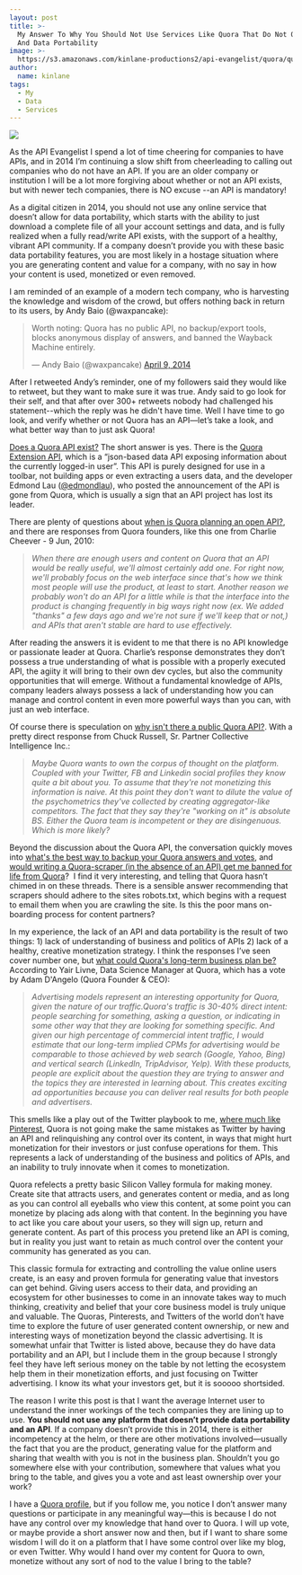 ```yaml
---
layout: post
title: >-
  My Answer To Why You Should Not Use Services Like Quora That Do Not Offer API
  And Data Portability
image: >-
  https://s3.amazonaws.com/kinlane-productions2/api-evangelist/quora/quora_logo_620px.png
author:
  name: kinlane
tags:
  - My
  - Data
  - Services
---
```

[![](https://s3.amazonaws.com/kinlane-productions2/api-evangelist/quora/quora_logo_620px.png)](http://www.quora.com/)

As the API Evangelist I spend a lot of time cheering for companies to have APIs, and in 2014 I’m continuing a slow shift from cheerleading to calling out companies who do not have an API. If you are an older company or institution I will be a lot more forgiving about whether or not an API exists, but with newer tech companies, there is NO excuse --an API is mandatory!

As a digital citizen in 2014, you should not use any online service that doesn’t allow for data portability, which starts with the ability to just download a complete file of all your account settings and data, and is fully realized when a fully read/write API exists, with the support of a healthy, vibrant API community. If a company doesn’t provide you with these basic data portability features, you are most likely in a hostage situation where you are generating content and value for a company, with no say in how your content is used, monetized or even removed.

I am reminded of an example of a modern tech company, who is harvesting the knowledge and wisdom of the crowd, but offers nothing back in return to its users, by Andy Baio (@waxpancake):

> Worth noting: Quora has no public API, no backup/export tools, blocks anonymous display of answers, and banned the Wayback Machine entirely.
> 
> — Andy Baio (@waxpancake) [April 9, 2014](https://twitter.com/waxpancake/statuses/453958676529696769)

After I retweeted Andy’s reminder, one of my followers said they would like to retweet, but they want to make sure it was true. Andy said to go look for their self, and that after over 300+ retweets nobody had challenged his statement--which the reply was he didn't have time. Well I have time to go look, and verify whether or not Quora has an API—let’s take a look, and what better way than to just ask Quora!

[Does a Quora API exist?](http://www.quora.com/Does-a-Quora-API-exihttp://www.quora.com/Does-a-Quora-API-exist) The short answer is yes. There is the [Quora Extension API](http://www.quora.com/Edmond-Lau/Edmond-Laus-Posts/Quora-Extension-API), which is a “json-based data API exposing information about the currently logged-in user”. This API is purely designed for use in a toolbar, not building apps or even extracting a users data, and the developer Edmond Lau ([@edmondlau](https://twitter.com/edmondlau)), who posted the announcement of the API is gone from Quora, which is usually a sign that an API project has lost its leader.

There are plenty of questions about [when is Quora planning an open API?](http://www.quora.com/Quora-API/When-is-Quora-planning-an-open-API), and there are responses from Quora founders, like this one from Charlie Cheever - 9 Jun, 2010:

> _When there are enough users and content on Quora that an API would be really useful, we'll almost certainly add one. For right now, we'll probably focus on the web interface since that's how we think most people will use the product, at least to start. Another reason we probably won't do an API for a little while is that the interface into the product is changing frequently in big ways right now (ex. We added "thanks" a few days ago and we're not sure if we'll keep that or not,) and APIs that aren't stable are hard to use effectively._

After reading the answers it is evident to me that there is no API knowledge or passionate leader at Quora. Charlie’s response demonstrates they don’t possess a true understanding of what is possible with a properly executed API, the agiity it will bring to their own dev cycles, but also the community opportunities that will emerge. Without a fundamental knowledge of APIs, company leaders always possess a lack of understanding how you can manage and control content in even more powerful ways than you can, with just an web interface.

Of course there is speculation on [why isn't there a public Quora API?](http://www.quora.com/Quora-API/Why-isnt-there-a-public-Quora-API). With a pretty direct response from Chuck Russell, Sr. Partner Collective Intelligence Inc.:

> _Maybe Quora wants to own the corpus of thought on the platform. Coupled with your Twitter, FB and Linkedin social profiles they know quite a bit about you. To assume that they're not monetizing this information is naive. At this point they don't want to dilute the value of the psychometrics they've collected by creating aggregator-like competitors. The fact that they say they're "working on it" is absolute BS. Either the Quora team is incompetent or they are disingenuous. Which is more likely?_

Beyond the discussion about the Quora API, the conversation quickly moves into [what's the best way to backup your Quora answers and votes](http://www.quora.com/Whats-the-best-way-to-backup-your-Quora-answers-and-votes), and [would writing a Quora-scraper (in the absence of an API) get me banned for life from Quora](http://www.quora.com/Would-writing-a-Quora-scraper-in-the-absence-of-an-API-get-me-banned-for-life-from-Quora--hich)?  I find it very interesting, and telling that Quora hasn’t chimed in on these threads. There is a sensible answer recommending that scrapers should adhere to the sites robots.txt, which begins with a request to email them when you are crawling the site. Is this the poor mans on-boarding process for content partners?

In my experience, the lack of an API and data portability is the result of two things: 1) lack of understanding of business and politics of APIs 2) lack of a healthy, creative monetization strategy. I think the responses I’ve seen cover number one, but [what could Quora's long-term business plan be?](http://www.quora.com/Quoras-Business-Model-and-Monetization/What-could-Quoras-long-term-business-plan-be) According to Yair Livne, Data Science Manager at Quora, which has a vote by Adam D'Angelo (Quora Founder & CEO):

> _Advertising models represent an interesting opportunity for Quora, given the nature of our traffic.Quora's traffic is 30-40% direct intent: people searching for something, asking a question, or indicating in some other way that they are looking for something specific. And given our high percentage of commercial intent traffic, I would estimate that our long-term implied CPMs for advertising would be comparable to those achieved by web search (Google, Yahoo, Bing) and vertical search (LinkedIn, TripAdvisor, Yelp). With these products, people are explicit about the question they are trying to answer and the topics they are interested in learning about. This creates exciting ad opportunities because you can deliver real results for both people and advertisers._

This smells like a play out of the Twitter playbook to me, [where much like Pinterest](http://apievangelist.com/2012/05/25/lack-of-pinterest-api-is-a-lack-of-api-business-strategy/), Quora is not going make the same mistakes as Twitter by having an API and relinquishing any control over its content, in ways that might hurt monetization for their investors or just confuse operations for them. This represents a lack of understanding of the business and politics of APIs, and an inability to truly innovate when it comes to monetization.

Quora refelects a pretty basic Silicon Valley formula for making money. Create site that attracts users, and generates content or media, and as long as you can control all eyeballs who view this content, at some point you can monetize by placing ads along with that content. In the beginning you have to act like you care about your users, so they will sign up, return and generate content. As part of this process you pretend like an API is coming, but in reality you just want to retain as much control over the content your community has generated as you can.

This classic formula for extracting and controlling the value online users create, is an easy and proven formula for generating value that investors can get behind. Giving users access to their data, and providing an ecosystem for other businesses to come in an innovate takes way to much thinking, creativity and belief that your core business model is truly unique and valuable. The Quoras, Pinterests, and Twitters of the world don’t have time to explore the future of user generated content ownership, or new and interesting ways of monetization beyond the classic advertising. It is somewhat unfair that Twitter is listed above, because they do have data portability and an API, but I include them in the group because I strongly feel they have left serious money on the table by not letting the ecosystem help them in their monetization efforts, and just focusing on Twitter advertising. I know its what your investors get, but it is sooooo shortsided.

The reason I write this post is that I want the average Internet user to understand the inner workings of the tech companies they are lining up to use. **You should not use any platform that doesn’t provide data portability and an API**. If a company doesn’t provide this in 2014, there is either incompetency at the helm, or there are other motivations involved—usually the fact that you are the product, generating value for the platform and sharing that wealth with you is not in the business plan. Shouldn’t you go somewhere else with your contribution, somewhere that values what you bring to the table, and gives you a vote and ast least ownership over your work?

I have a [Quora profile](http://www.quora.com/Kin-Lane), but if you follow me, you notice I don’t answer many questions or participate in any meaningful way—this is because I do not have any control over my knowledge that hand over to Quora. I will up vote, or maybe provide a short answer now and then, but if I want to share some wisdom I will do it on a platform that I have some control over like my blog, or even Twitter. Why would I hand over my content for Quora to own, monetize without any sort of nod to the value I bring to the table?